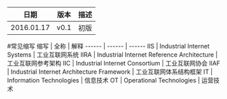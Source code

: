 


日期 | 版本 | 描述
------ | ------| ------
2016.01.17 | v0.1 | 初版

#常见缩写
缩写 | 全称 | 解释
------ | ------ | ------
IIS | Industrial Internet Systems | 工业互联网系统
IIRA | Industrial Internet Reference Architecture | 工业互联网参考架构
IIC | Industrial Internet Consortium | 工业互联网协会
IIAF | Industrial Internet Architecture Framework | 工业互联网体系结构框架
IT | Information Technologies | 信息技术
OT |  Operational Technologies | 运营技术








